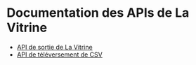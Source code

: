 # Documentation des APIs de La Vitrine

- [API de sortie de La Vitrine](api-la-vitrine/README.md)
- [API de téléversement de CSV](csv-upload.md)

